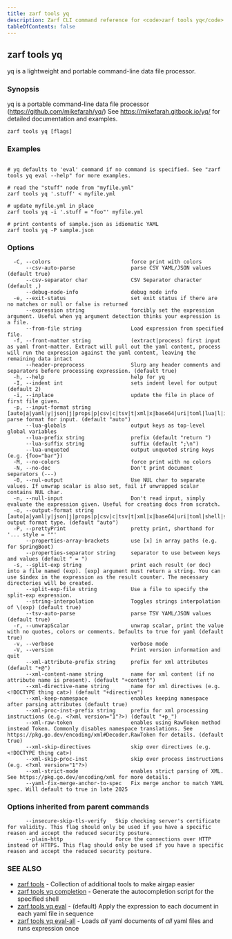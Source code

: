 ```yaml
---
title: zarf tools yq
description: Zarf CLI command reference for <code>zarf tools yq</code>.
tableOfContents: false
---
```


<!-- Page generated by Zarf; DO NOT EDIT -->

## zarf tools yq

yq is a lightweight and portable command-line data file processor.

### Synopsis

yq is a portable command-line data file processor (https://github.com/mikefarah/yq/) 
See https://mikefarah.gitbook.io/yq/ for detailed documentation and examples.

```
zarf tools yq [flags]
```

### Examples

```

# yq defaults to 'eval' command if no command is specified. See "zarf tools yq eval --help" for more examples.

# read the "stuff" node from "myfile.yml"
zarf tools yq '.stuff' < myfile.yml

# update myfile.yml in place
zarf tools yq -i '.stuff = "foo"' myfile.yml

# print contents of sample.json as idiomatic YAML
zarf tools yq -P sample.json

```

### Options

```
  -C, --colors                          force print with colors
      --csv-auto-parse                  parse CSV YAML/JSON values (default true)
      --csv-separator char              CSV Separator character (default ,)
      --debug-node-info                 debug node info
  -e, --exit-status                     set exit status if there are no matches or null or false is returned
      --expression string               forcibly set the expression argument. Useful when yq argument detection thinks your expression is a file.
      --from-file string                Load expression from specified file.
  -f, --front-matter string             (extract|process) first input as yaml front-matter. Extract will pull out the yaml content, process will run the expression against the yaml content, leaving the remaining data intact
      --header-preprocess               Slurp any header comments and separators before processing expression. (default true)
  -h, --help                            help for yq
  -I, --indent int                      sets indent level for output (default 2)
  -i, --inplace                         update the file in place of first file given.
  -p, --input-format string             [auto|a|yaml|y|json|j|props|p|csv|c|tsv|t|xml|x|base64|uri|toml|lua|l|ini|i] parse format for input. (default "auto")
      --lua-globals                     output keys as top-level global variables
      --lua-prefix string               prefix (default "return ")
      --lua-suffix string               suffix (default ";\n")
      --lua-unquoted                    output unquoted string keys (e.g. {foo="bar"})
  -M, --no-colors                       force print with no colors
  -N, --no-doc                          Don't print document separators (---)
  -0, --nul-output                      Use NUL char to separate values. If unwrap scalar is also set, fail if unwrapped scalar contains NUL char.
  -n, --null-input                      Don't read input, simply evaluate the expression given. Useful for creating docs from scratch.
  -o, --output-format string            [auto|a|yaml|y|json|j|props|p|csv|c|tsv|t|xml|x|base64|uri|toml|shell|s|lua|l|ini|i] output format type. (default "auto")
  -P, --prettyPrint                     pretty print, shorthand for '... style = ""'
      --properties-array-brackets       use [x] in array paths (e.g. for SpringBoot)
      --properties-separator string     separator to use between keys and values (default " = ")
  -s, --split-exp string                print each result (or doc) into a file named (exp). [exp] argument must return a string. You can use $index in the expression as the result counter. The necessary directories will be created.
      --split-exp-file string           Use a file to specify the split-exp expression.
      --string-interpolation            Toggles strings interpolation of \(exp) (default true)
      --tsv-auto-parse                  parse TSV YAML/JSON values (default true)
  -r, --unwrapScalar                    unwrap scalar, print the value with no quotes, colors or comments. Defaults to true for yaml (default true)
  -v, --verbose                         verbose mode
  -V, --version                         Print version information and quit
      --xml-attribute-prefix string     prefix for xml attributes (default "+@")
      --xml-content-name string         name for xml content (if no attribute name is present). (default "+content")
      --xml-directive-name string       name for xml directives (e.g. <!DOCTYPE thing cat>) (default "+directive")
      --xml-keep-namespace              enables keeping namespace after parsing attributes (default true)
      --xml-proc-inst-prefix string     prefix for xml processing instructions (e.g. <?xml version="1"?>) (default "+p_")
      --xml-raw-token                   enables using RawToken method instead Token. Commonly disables namespace translations. See https://pkg.go.dev/encoding/xml#Decoder.RawToken for details. (default true)
      --xml-skip-directives             skip over directives (e.g. <!DOCTYPE thing cat>)
      --xml-skip-proc-inst              skip over process instructions (e.g. <?xml version="1"?>)
      --xml-strict-mode                 enables strict parsing of XML. See https://pkg.go.dev/encoding/xml for more details.
      --yaml-fix-merge-anchor-to-spec   Fix merge anchor to match YAML spec. Will default to true in late 2025
```

### Options inherited from parent commands

```
      --insecure-skip-tls-verify   Skip checking server's certificate for validity. This flag should only be used if you have a specific reason and accept the reduced security posture.
      --plain-http                 Force the connections over HTTP instead of HTTPS. This flag should only be used if you have a specific reason and accept the reduced security posture.
```

### SEE ALSO

* [zarf tools](/commands/zarf_tools/)	 - Collection of additional tools to make airgap easier
* [zarf tools yq completion](/commands/zarf_tools_yq_completion/)	 - Generate the autocompletion script for the specified shell
* [zarf tools yq eval](/commands/zarf_tools_yq_eval/)	 - (default) Apply the expression to each document in each yaml file in sequence
* [zarf tools yq eval-all](/commands/zarf_tools_yq_eval-all/)	 - Loads _all_ yaml documents of _all_ yaml files and runs expression once

